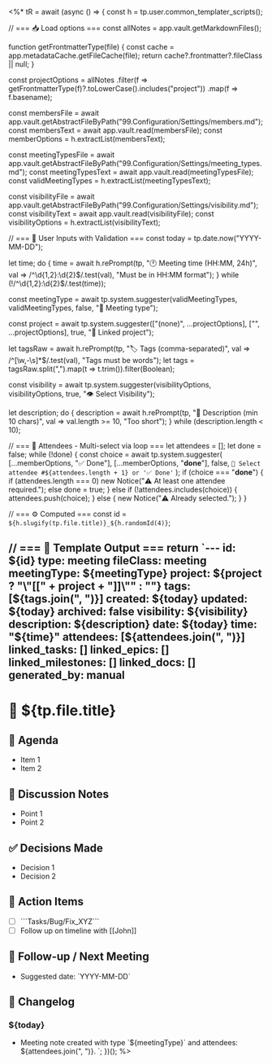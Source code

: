 <%*
tR = await (async () => {
  const h = tp.user.common_templater_scripts();

  // === 📥 Load options ===
  const allNotes = app.vault.getMarkdownFiles();

  function getFrontmatterType(file) {
    const cache = app.metadataCache.getFileCache(file);
    return cache?.frontmatter?.fileClass || null;
  }

  const projectOptions = allNotes
    .filter(f => getFrontmatterType(f)?.toLowerCase().includes("project"))
    .map(f => f.basename);

  const membersFile = await app.vault.getAbstractFileByPath("99.Configuration/Settings/members.md");
  const membersText = await app.vault.read(membersFile);
  const memberOptions = h.extractList(membersText);

  const meetingTypesFile = await app.vault.getAbstractFileByPath("99.Configuration/Settings/meeting_types.md");
  const meetingTypesText = await app.vault.read(meetingTypesFile);
  const validMeetingTypes = h.extractList(meetingTypesText);

  const visibilityFile = await app.vault.getAbstractFileByPath("99.Configuration/Settings/visibility.md");
  const visibilityText = await app.vault.read(visibilityFile);
  const visibilityOptions = h.extractList(visibilityText);

  // === 🧠 User Inputs with Validation ===
  const today = tp.date.now("YYYY-MM-DD");

  let time;
  do {
    time = await h.rePrompt(tp, "🕐 Meeting time (HH:MM, 24h)", val => /^\d{1,2}:\d{2}$/.test(val), "Must be in HH:MM format");
  } while (!/^\d{1,2}:\d{2}$/.test(time));

  const meetingType = await tp.system.suggester(validMeetingTypes, validMeetingTypes, false, "📂 Meeting type");

  const project = await tp.system.suggester(["(none)", ...projectOptions], ["", ...projectOptions], true, "📁 Linked project");

  let tagsRaw = await h.rePrompt(tp, "🏷️ Tags (comma-separated)", val => /^[\w,\-\s]*$/.test(val), "Tags must be words");
  let tags = tagsRaw.split(",").map(t => t.trim()).filter(Boolean);

  const visibility = await tp.system.suggester(visibilityOptions, visibilityOptions, true, "👁️ Select Visibility");

  let description;
  do {
    description = await h.rePrompt(tp, "📝 Description (min 10 chars)", val => val.length >= 10, "Too short");
  } while (description.length < 10);

  // === 👥 Attendees - Multi-select via loop ===
  let attendees = [];
  let done = false;
  while (!done) {
    const choice = await tp.system.suggester(
      [...memberOptions, "✅ Done"],
      [...memberOptions, "__done__"],
      false,
      `👥 Select attendee #${attendees.length + 1} or '✅ Done'`
    );
    if (choice === "__done__") {
      if (attendees.length === 0) new Notice("⚠️ At least one attendee required.");
      else done = true;
    } else if (!attendees.includes(choice)) {
      attendees.push(choice);
    } else {
      new Notice("⚠️ Already selected.");
    }
  }

  // === ⚙️ Computed ===
  const id = `${h.slugify(tp.file.title)}_${h.randomId(4)}`;

  // === 📄 Template Output ===
  return `---
id: ${id}
type: meeting
fileClass: meeting
meetingType: ${meetingType}
project: ${project ? "\"[[" + project + "]]\"" : ""}
tags: [${tags.join(", ")}]
created: ${today}
updated: ${today}
archived: false
visibility: ${visibility}
description: ${description}
date: ${today}
time: "${time}"
attendees: [${attendees.join(", ")}]
linked_tasks: []
linked_epics: []
linked_milestones: []
linked_docs: []
generated_by: manual
---

# 📅 ${tp.file.title}

## 📝 Agenda

- Item 1
- Item 2

## 💬 Discussion Notes

- Point 1
- Point 2

## ✅ Decisions Made

- Decision 1
- Decision 2

## 📌 Action Items

- [ ] \`\`\`Tasks/Bug/Fix_XYZ\`\`\`
- [ ] Follow up on timeline with [[John]]

## 🔄 Follow-up / Next Meeting

- Suggested date: \`YYYY-MM-DD\`

## 🧾 Changelog
### ${today}
- Meeting note created with type \`${meetingType}\` and attendees: ${attendees.join(", ")}.
`;
})();
%>

